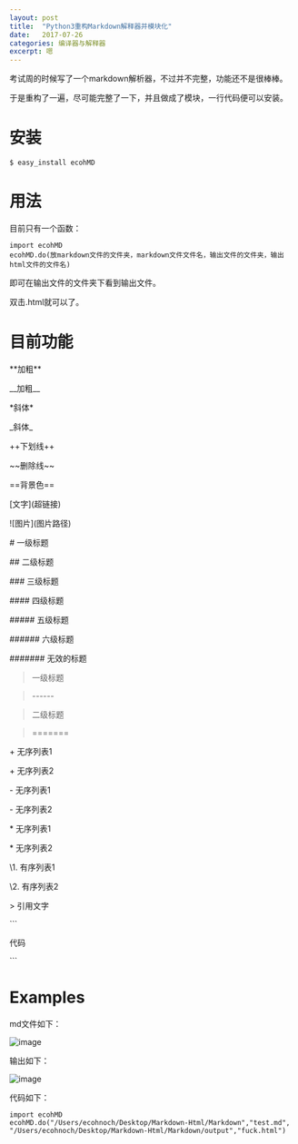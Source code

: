 ```yaml
---
layout: post
title:  "Python3重构Markdown解释器并模块化"
date:   2017-07-26
categories: 编译器与解释器
excerpt: 嗯
---
```


考试周的时候写了一个markdown解析器，不过并不完整，功能还不是很棒棒。

于是重构了一遍，尽可能完整了一下，并且做成了模块，一行代码便可以安装。


# 安装

```
$ easy_install ecohMD
```


# 用法

目前只有一个函数：

```
import ecohMD
ecohMD.do(放markdown文件的文件夹，markdown文件文件名，输出文件的文件夹，输出html文件的文件名)
```

即可在输出文件的文件夹下看到输出文件。

双击.html就可以了。

# 目前功能

\*\*加粗\*\*

\_\_加粗\_\_

\*斜体\*

\_斜体\_

\+\+下划线\+\+

\~\~删除线\~\~

\=\=背景色\=\=

\[文字\]\(超链接\)

\!\[图片\]\(图片路径\)

\# 一级标题

\## 二级标题 		

\### 三级标题 	 	

\#### 四级标题 	

\##### 五级标题 	

\###### 六级标题 	

\####### 无效的标题 	

> 一级标题 	

> \------

> 二级标题 	

> \=======

\+ 无序列表1 		

\+ 无序列表2

\- 无序列表1 	

\- 无序列表2

\* 无序列表1 	

\* 无序列表2

\1. 有序列表1 	

\2. 有序列表2

\> 引用文字

\`\`\`

代码

\`\`\`

# Examples

md文件如下：

![image](http://i2.tiimg.com/1949/c566a88db39dfa49.png)

输出如下：

![image](http://i2.tiimg.com/1949/9051f5d17e8d674b.png)

代码如下：

```
import ecohMD
ecohMD.do("/Users/ecohnoch/Desktop/Markdown-Html/Markdown","test.md", "/Users/ecohnoch/Desktop/Markdown-Html/Markdown/output","fuck.html")
```

